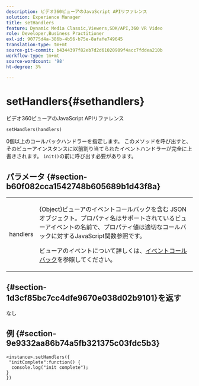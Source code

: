 ```yaml
---
description: ビデオ360ビューアのJavaScript APIリファレンス
solution: Experience Manager
title: setHandlers
feature: Dynamic Media Classic,Viewers,SDK/API,360 VR Video
role: Developer,Business Practitioner
exl-id: 90775d4a-386b-4b56-b75e-8afafe749645
translation-type: tm+mt
source-git-commit: b4344397f82eb7d2d61020909f4acc7fddea210b
workflow-type: tm+mt
source-wordcount: '98'
ht-degree: 3%

---
```


# setHandlers{#sethandlers}

ビデオ360ビューアのJavaScript APIリファレンス

`setHandlers(handlers)`

0個以上のコールバックハンドラーを指定します。 このメソッドを呼び出すと、そのビューアインスタンスに以前割り当てられたイベントハンドラーが完全に上書きされます。 `init()`の前に呼び出す必要があります。

## パラメータ {#section-b60f082cca1542748b605689b1d43f8a}

<table id="table_98A620DAE2C340FA97BF7204AE023CC8"> 
 <tbody> 
  <tr> 
   <td colname="col1"> <p> <span class="codeph"> <span class="varname"> handlers  </span> </span> </p> </td> 
   <td colname="col2"> <p> <span class="codeph"> {Object}ビューアのイベントコールバックを含む </span> JSONオブジェクト。プロパティ名はサポートされているビューアイベントの名前で、プロパティ値は適切なコールバックに対するJavaScript関数参照です。 </p> <p>ビューアのイベントについて詳しくは、<a href="../../../c-html5-aem-asset-viewers/c-html5-aem-video360/c-html5-aem-video360-event-callbacks.md#concept-66d5996f2b1b44cab3d5264cda5c50cd" format="dita" scope="local">イベントコールバック</a>を参照してください。 </p> </td> 
  </tr> 
 </tbody> 
</table>

## {#section-1d3cf85bc7cc4dfe9670e038d02b9101}を返す

なし

## 例 {#section-9e9332aa86b74a5fb321375c03fdc5b3}

```
<instance>.setHandlers({ 
 "initComplete":function() { 
  console.log("init complete"); 
} 
})
```

